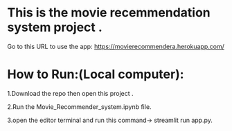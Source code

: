 # This is the movie recemmendation system project .

 Go to this URL to use the app: https://movierecommendera.herokuapp.com/

# How to Run:(Local computer):

 1.Download the repo then open this project .

 2.Run the Movie_Recommender_system.ipynb file.

 3.open the editor terminal and run this command-> streamlit run app.py.
 
